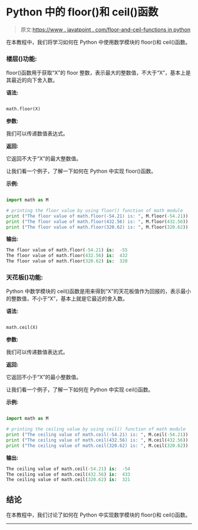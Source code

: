 # Python 中的 floor()和 ceil()函数

> 原文:[https://www . javatpoint . com/floor-and-ceil-functions in python](https://www.javatpoint.com/floor-and-ceil-functions-in-python)

在本教程中，我们将学习如何在 Python 中使用数学模块的 floor()和 ceil()函数。

### 楼层()功能:

floor()函数用于获取“X”的 floor 整数，表示最大的整数值，不大于“X”，基本上是其最近的向下舍入数。

**语法:**

```py

math.floor(X)

```

**参数:**

我们可以传递数值表达式。

**返回:**

它返回不大于“X”的最大整数值。

让我们看一个例子，了解一下如何在 Python 中实现 floor()函数。

**示例:**

```py

import math as M  

# printing the floor value by using floor() function of math module
print ("The floor value of math.floor(-54.21) is: ", M.floor(-54.21))
print ("The floor value of math.floor(432.56) is: ", M.floor(432.56))
print ("The floor value of math.floor(320.62) is: ", M.floor(320.62)) 

```

**输出:**

```py
The floor value of math.floor(-54.21) is:  -55
The floor value of math.floor(432.56) is:  432
The floor value of math.floor(320.62) is:  320

```

### 天花板()功能:

Python 中数学模块的 ceil()函数是用来得到“X”的天花板值作为回报的，表示最小的整数值，不小于“X”，基本上就是它最近的舍入数。

**语法:**

```py

math.ceil(X)

```

**参数:**

我们可以传递数值表达式。

**返回:**

它返回不小于“X”的最小整数值。

让我们看一个例子，了解一下如何在 Python 中实现 ceil()函数。

**示例:**

```py

import math as M  

# printing the ceiling value by using ceil() function of math module
print ("The ceiling value of math.ceil(-54.21) is: ", M.ceil(-54.21))
print ("The ceiling value of math.ceil(432.56) is: ", M.ceil(432.56))
print ("The ceiling value of math.ceil(320.62) is: ", M.ceil(320.62))

```

**输出:**

```py
The ceiling value of math.ceil(-54.21) is:  -54
The ceiling value of math.ceil(432.56) is:  433
The ceiling value of math.ceil(320.62) is:  321

```

## 结论

在本教程中，我们讨论了如何在 Python 中实现数学模块的 floor()和 ceil()函数。

* * *